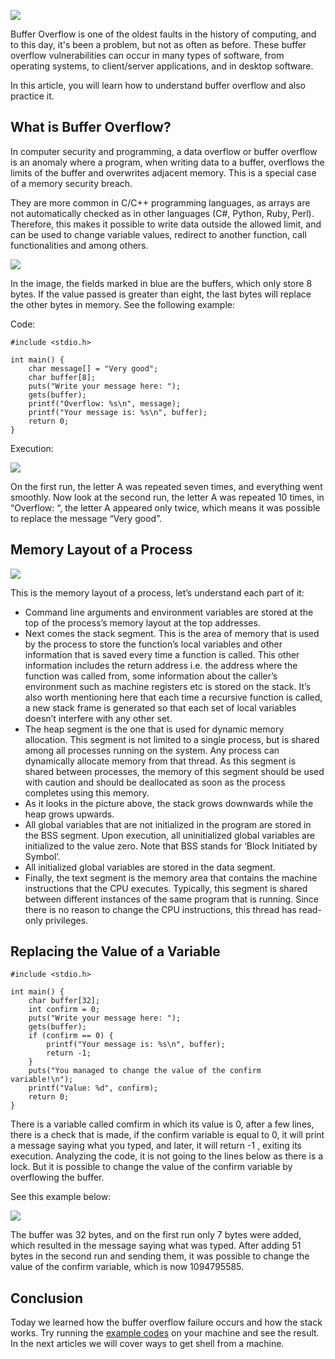 ![](https://cdn-images-1.medium.com/max/800/0*hFHxet6fJJ-gyHH9.jpg)

Buffer Overflow is one of the oldest faults in the history of computing, and to this day, it's been a problem, but not as often as before. These buffer overflow vulnerabilities can occur in many types of software, from operating systems, to client/server applications, and in desktop software.

In this article, you will learn how to understand buffer overflow and also practice it.

## What is Buffer Overflow?

In computer security and programming, a data overflow or buffer overflow is an anomaly where a program, when writing data to a buffer, overflows the limits of the buffer and overwrites adjacent memory. This is a special case of a memory security breach.

They are more common in C/C++ programming languages, as arrays are not automatically checked as in other languages (C#, Python, Ruby, Perl). Therefore, this makes it possible to write data outside the allowed limit, and can be used to change variable values, redirect to another function, call functionalities and among others.

![](https://miro.medium.com/max/640/0*LSpKV081ZjkXHglF.png)

In the image, the fields marked in blue are the buffers, which only store 8 bytes. If the value passed is greater than eight, the last bytes will replace the other bytes in memory. See the following example:

Code:

```
#include <stdio.h>

int main() {
    char message[] = "Very good";
    char buffer[8];
    puts("Write your message here: ");
    gets(buffer);
    printf("Overflow: %s\n", message);
    printf("Your message is: %s\n", buffer);
    return 0;
}
```

Execution:

![](https://miro.medium.com/max/640/1*hta69sb-oU5bAy3psjnyfA.png)

On the first run, the letter A was repeated seven times, and everything went smoothly. Now look at the second run, the letter A was repeated 10 times, in “Overflow: “, the letter A appeared only twice, which means it was possible to replace the message “Very good”.

## Memory Layout of a Process

![](https://miro.medium.com/max/358/0*f3lqlI5e7kdqsJTV.png)

This is the memory layout of a process, let’s understand each part of it:

* Command line arguments and environment variables are stored at the top of the process’s memory layout at the top addresses.
* Next comes the stack segment. This is the area of memory that is used by the process to store the function’s local variables and other information that is saved every time a function is called. This other information includes the return address i.e. the address where the function was called from, some information about the caller’s environment such as machine registers etc is stored on the stack. It’s also worth mentioning here that each time a recursive function is called, a new stack frame is generated so that each set of local variables doesn’t interfere with any other set.
* The heap segment is the one that is used for dynamic memory allocation. This segment is not limited to a single process, but is shared among all processes running on the system. Any process can dynamically allocate memory from that thread. As this segment is shared between processes, the memory of this segment should be used with caution and should be deallocated as soon as the process completes using this memory.
* As it looks in the picture above, the stack grows downwards while the heap grows upwards.
* All global variables that are not initialized in the program are stored in the BSS segment. Upon execution, all uninitialized global variables are initialized to the value zero. Note that BSS stands for ‘Block Initiated by Symbol’.
* All initialized global variables are stored in the data segment.
* Finally, the text segment is the memory area that contains the machine instructions that the CPU executes. Typically, this segment is shared between different instances of the same program that is running. Since there is no reason to change the CPU instructions, this thread has read-only privileges.

## Replacing the Value of a Variable

```
#include <stdio.h>

int main() {
    char buffer[32];
    int confirm = 0;
    puts("Write your message here: ");
    gets(buffer);
    if (confirm == 0) {
        printf("Your message is: %s\n", buffer);
        return -1;
    }
    puts("You managed to change the value of the confirm variable!\n");
    printf("Value: %d", confirm);
    return 0;
}
```

There is a variable called comfirm in which its value is 0, after a few lines, there is a check that is made, if the confirm variable is equal to 0, it will print a message saying what you typed, and later, it will return -1 , exiting its execution. Analyzing the code, it is not going to the lines below as there is a lock. But it is possible to change the value of the confirm variable by overflowing the buffer.

See this example below:

![](https://miro.medium.com/max/640/1*CDmWCm2T6cDgj0eKionvyA.png)

The buffer was 32 bytes, and on the first run only 7 bytes were added, which resulted in the message saying what was typed. After adding 51 bytes in the second run and sending them, it was possible to change the value of the confirm variable, which is now 1094795585.

## Conclusion

Today we learned how the buffer overflow failure occurs and how the stack works. Try running the [example codes](https://github.com/MrEmpy/BufferOverflow/tree/main/01-introduction) on your machine and see the result. In the next articles we will cover ways to get shell from a machine.
